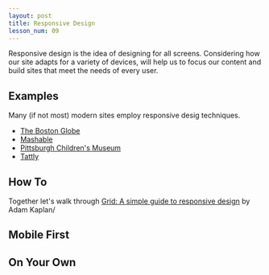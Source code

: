 ```yaml
---
layout: post
title: Responsive Design
lesson_num: 09
---
```


<p class="lead">
  Responsive design is the idea of designing for all screens. Considering how our site adapts for a variety of devices, will help us to focus our content and build sites that meet the needs of every user.
</p>

## Examples

Many (if not most) modern sites employ responsive desig techniques.

- [The Boston Globe](http://www.bostonglobe.com/)
- [Mashable](http://mashable.com/)
- [Pittsburgh Children's Museum](https://pittsburghkids.org/)
- [Tattly](http://tattly.com/)

## How To

Together let's walk through [Grid: A simple guide to responsive design](http://www.adamkaplan.me/grid/) by Adam  Kaplan/

## Mobile First

## On Your Own